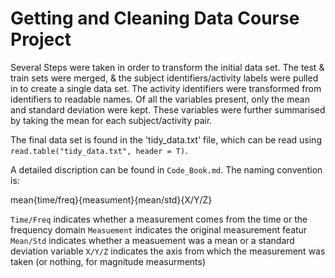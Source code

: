 # Getting and Cleaning Data Course Project
Several Steps were taken in order to transform the initial data set. The test & train sets were merged, & the subject identifiers/activity labels were pulled in to create a single data set. The activity identifiers were transformed from identifiers to readable names.
Of all the variables present, only the mean and standard deviation were kept.
These variables were further summarised by taking the mean for each subject/activity pair.

The final data set is found in the 'tidy_data.txt' file, which can be read using `read.table("tidy_data.txt", header = T)`.

A detailed discription can be found in `Code_Book.md`. The naming convention is:

  mean{time/freq}{measument}{mean/std}{X/Y/Z}

`Time/Freq` indicates whether a measurement comes from the time or the frequency domain
`Measuement` indicates the original measurement featur
`Mean/Std` indicates whether a measuement was a mean or a standard deviation variable
`X/Y/Z` indicates the axis from which the measurement was taken (or nothing, for magnitude measurments)
